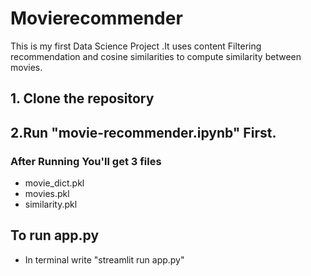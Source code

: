 # Movierecommender
This is my first Data Science Project .It uses content Filtering recommendation and cosine similarities to compute similarity between movies.

## 1. Clone the repository 
## 2.Run "movie-recommender.ipynb" First.
### After Running You'll get 3 files 
  - movie_dict.pkl
  - movies.pkl
  - similarity.pkl
  ## To run app.py
  - In terminal write "streamlit run app.py"
  
  
